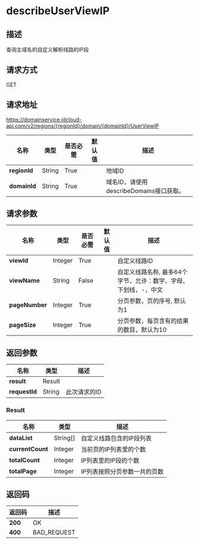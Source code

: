 # describeUserViewIP


## 描述
查询主域名的自定义解析线路的IP段

## 请求方式
GET

## 请求地址
https://domainservice.jdcloud-api.com/v2/regions/{regionId}/domain/{domainId}/UserViewIP

|名称|类型|是否必需|默认值|描述|
|---|---|---|---|---|
|**regionId**|String|True| |地域ID|
|**domainId**|String|True| |域名ID，请使用describeDomains接口获取。|

## 请求参数
|名称|类型|是否必需|默认值|描述|
|---|---|---|---|---|
|**viewId**|Integer|True| |自定义线路ID|
|**viewName**|String|False| |自定义线路名称, 最多64个字节，允许：数字、字母、下划线，-，中文|
|**pageNumber**|Integer|True| |分页参数，页的序号, 默认为1|
|**pageSize**|Integer|True| |分页参数，每页含有的结果的数目，默认为10|


## 返回参数
|名称|类型|描述|
|---|---|---|
|**result**|Result| |
|**requestId**|String|此次请求的ID|

### Result
|名称|类型|描述|
|---|---|---|
|**dataList**|String[]|自定义线路包含的IP段列表|
|**currentCount**|Integer|当前页的IP列表里的个数|
|**totalCount**|Integer|IP列表里的IP段的个数|
|**totalPage**|Integer|IP列表按照分页参数一共的页数|

## 返回码
|返回码|描述|
|---|---|
|**200**|OK|
|**400**|BAD_REQUEST|
